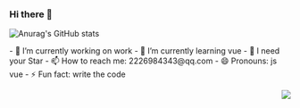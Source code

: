 


### Hi there 👋

<!--
**pegasus-1998/pegasus-1998** is a ✨ _special_ ✨ repository because its `README.md` (this file) appears on your GitHub profile.

Here are some ideas to get you started:

- 🔭 I’m currently working on ...
- 🌱 I’m currently learning ...
- 👯 I’m looking to collaborate on ...
- 🤔 I’m looking for help with ...
- 💬 Ask me about ...
- 📫 How to reach me: ...
- 😄 Pronouns: ...
- ⚡ Fun fact: ...
-->
![Anurag's GitHub stats](https://github-readme-stats.vercel.app/api?username=pegasus-1998&theme=cobalt&show_icons=true)

<p align="left">
- 🔭 I’m currently working on work
- 🌱 I’m currently learning vue
- 🤔 I need your Star
- 📫 How to reach me: 2226984343@qq.com
- 😄 Pronouns: js vue
- ⚡ Fun fact: write the code
</p>

<a href="https://github.com/pegasus-1998/github-readme-stats">
  <img align="right" src="https://github-readme-stats.vercel.app/api/top-langs/?username=pegasus-1998&layout=compact" />
</a>

